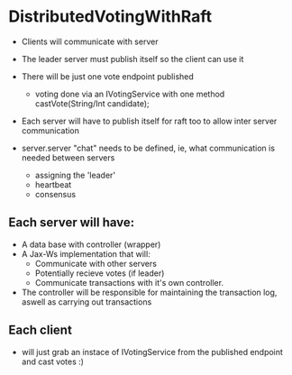 # DistributedVotingWithRaft

- Clients will communicate with server
- The leader server must publish itself so the client can use it

- There will be just one vote endpoint published
  - voting done via an IVotingService with one method castVote(String/Int candidate);

- Each server will have to publish itself for raft too to allow inter server communication
- server.server "chat" needs to be defined, ie, what communication is needed between servers
  - assigning the 'leader'
  - heartbeat
  - consensus


## Each server will have:
- A data base with controller (wrapper)
- A Jax-Ws implementation that will:
  - Communicate with other servers
  - Potentially recieve votes (if leader)
  - Communicate transactions with it's own controller.
- The controller will be responsible for maintaining the transaction log, aswell as carrying out transactions

## Each client
- will just grab an instace of IVotingService from the published endpoint and cast votes :)
